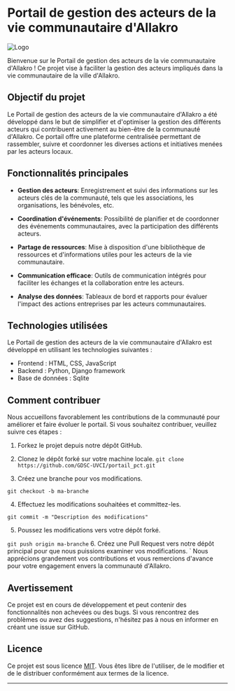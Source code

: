 # Portail de gestion des acteurs de la vie communautaire d'Allakro

![Logo](logo.png)

Bienvenue sur le Portail de gestion des acteurs de la vie communautaire d'Allakro ! Ce projet vise à faciliter la gestion des acteurs impliqués dans la vie communautaire de la ville d'Allakro.

## Objectif du projet

Le Portail de gestion des acteurs de la vie communautaire d'Allakro a été développé dans le but de simplifier et d'optimiser la gestion des différents acteurs qui contribuent activement au bien-être de la communauté d'Allakro. Ce portail offre une plateforme centralisée permettant de rassembler, suivre et coordonner les diverses actions et initiatives menées par les acteurs locaux.

## Fonctionnalités principales

- **Gestion des acteurs**: Enregistrement et suivi des informations sur les acteurs clés de la communauté, tels que les associations, les organisations, les bénévoles, etc.

- **Coordination d'événements**: Possibilité de planifier et de coordonner des événements communautaires, avec la participation des différents acteurs.

- **Partage de ressources**: Mise à disposition d'une bibliothèque de ressources et d'informations utiles pour les acteurs de la vie communautaire.

- **Communication efficace**: Outils de communication intégrés pour faciliter les échanges et la collaboration entre les acteurs.

- **Analyse des données**: Tableaux de bord et rapports pour évaluer l'impact des actions entreprises par les acteurs communautaires.

## Technologies utilisées

Le Portail de gestion des acteurs de la vie communautaire d'Allakro est développé en utilisant les technologies suivantes :

- Frontend : HTML, CSS, JavaScript
- Backend : Python, Django framework
- Base de données : Sqlite

## Comment contribuer

Nous accueillons favorablement les contributions de la communauté pour améliorer et faire évoluer le portail. Si vous souhaitez contribuer, veuillez suivre ces étapes :

1. Forkez le projet depuis notre dépôt GitHub.

2. Clonez le dépôt forké sur votre machine locale.
`git clone https://github.com/GDSC-UVCI/portail_pct.git`
  
3. Créez une branche pour vos modifications.

`git checkout -b ma-branche`

4. Effectuez les modifications souhaitées et committez-les.

`git commit -m "Description des modifications"`

5. Poussez les modifications vers votre dépôt forké.

`git push origin ma-branche`
6. Créez une Pull Request vers notre dépôt principal pour que nous puissions examiner vos modifications.
`
Nous apprécions grandement vos contributions et vous remercions d'avance pour votre engagement envers la communauté d'Allakro.

## Avertissement

Ce projet est en cours de développement et peut contenir des fonctionnalités non achevées ou des bugs. Si vous rencontrez des problèmes ou avez des suggestions, n'hésitez pas à nous en informer en créant une issue sur GitHub.

## Licence

Ce projet est sous licence [MIT](LICENSE.md). Vous êtes libre de l'utiliser, de le modifier et de le distribuer conformément aux termes de la licence.

---



